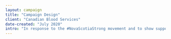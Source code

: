 ```yaml
---
layout: campaign
title: "Campaign Design"
client: "Canadian Blood Services"
date-created: "July 2020"
intro: "In response to the #NovaScotiaStrong movement and to show support to all those affected by the April mass shootings in Nova Scotia, Canadian Blood Services announced the launch of the #NovaScotiaStrong campaign, a two-week national blood donor recruitment event to honour the victims of the tragic shootings. The campaign consists of social media assets for all platforms, in donor center screenscapes, on site pull up banners, editable posters, and a billboard to go in the heart of Nova Scotia."
---
```

